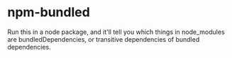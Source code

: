 # npm-bundled

Run this in a node package, and it'll tell you which things in
node_modules are bundledDependencies, or transitive dependencies of
bundled dependencies.
